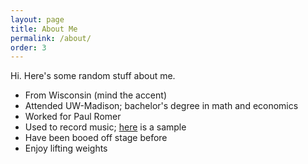 ```yaml
---
layout: page
title: About Me
permalink: /about/
order: 3
---
```


Hi. Here's some random stuff about me.

* From Wisconsin (mind the accent)
* Attended UW-Madison; bachelor's degree in math and economics
* Worked for Paul Romer
* Used to record music; [here](https://www.youtube.com/watch?v=a8SugaNcU98) is a sample
* Have been booed off stage before
* Enjoy lifting weights
